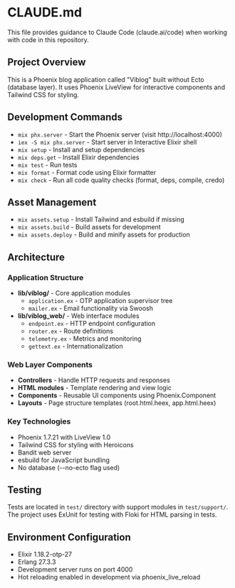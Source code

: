 # CLAUDE.md

This file provides guidance to Claude Code (claude.ai/code) when working with code in this repository.

## Project Overview

This is a Phoenix blog application called "Viblog" built without Ecto (database layer). It uses Phoenix LiveView for interactive components and Tailwind CSS for styling.

## Development Commands

- `mix phx.server` - Start the Phoenix server (visit http://localhost:4000)
- `iex -S mix phx.server` - Start server in Interactive Elixir shell
- `mix setup` - Install and setup dependencies
- `mix deps.get` - Install Elixir dependencies
- `mix test` - Run tests
- `mix format` - Format code using Elixir formatter
- `mix check` - Run all code quality checks (format, deps, compile, credo)

## Asset Management

- `mix assets.setup` - Install Tailwind and esbuild if missing
- `mix assets.build` - Build assets for development
- `mix assets.deploy` - Build and minify assets for production

## Architecture

### Application Structure
- **lib/viblog/** - Core application modules
  - `application.ex` - OTP application supervisor tree
  - `mailer.ex` - Email functionality via Swoosh
- **lib/viblog_web/** - Web interface modules
  - `endpoint.ex` - HTTP endpoint configuration
  - `router.ex` - Route definitions
  - `telemetry.ex` - Metrics and monitoring
  - `gettext.ex` - Internationalization

### Web Layer Components
- **Controllers** - Handle HTTP requests and responses
- **HTML modules** - Template rendering and view logic
- **Components** - Reusable UI components using Phoenix.Component
- **Layouts** - Page structure templates (root.html.heex, app.html.heex)

### Key Technologies
- Phoenix 1.7.21 with LiveView 1.0
- Tailwind CSS for styling with Heroicons
- Bandit web server
- esbuild for JavaScript bundling
- No database (--no-ecto flag used)

## Testing

Tests are located in `test/` directory with support modules in `test/support/`. The project uses ExUnit for testing with Floki for HTML parsing in tests.

## Environment Configuration

- Elixir 1.18.2-otp-27
- Erlang 27.3.3
- Development server runs on port 4000
- Hot reloading enabled in development via phoenix_live_reload